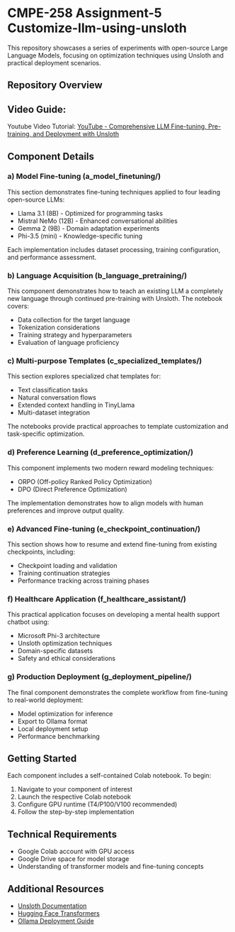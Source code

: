 # CMPE-258 Assignment-5 Customize-llm-using-unsloth

This repository showcases a series of experiments with open-source Large Language Models, focusing on optimization techniques using Unsloth and practical deployment scenarios.

## Repository Overview

## Video Guide:
Youtube Video Tutorial: [YouTube - Comprehensive LLM Fine-tuning, Pre-training, and Deployment with Unsloth](https://youtu.be/3ENSHptjJCU)

## Component Details

### a) Model Fine-tuning (a_model_finetuning/)

This section demonstrates fine-tuning techniques applied to four leading open-source LLMs:

* Llama 3.1 (8B) - Optimized for programming tasks
* Mistral NeMo (12B) - Enhanced conversational abilities
* Gemma 2 (9B) - Domain adaptation experiments
* Phi-3.5 (mini) - Knowledge-specific tuning

Each implementation includes dataset processing, training configuration, and performance assessment.

### b) Language Acquisition (b_language_pretraining/)

This component demonstrates how to teach an existing LLM a completely new language through continued pre-training with Unsloth. The notebook covers:

* Data collection for the target language
* Tokenization considerations
* Training strategy and hyperparameters
* Evaluation of language proficiency

### c) Multi-purpose Templates (c_specialized_templates/)

This section explores specialized chat templates for:

* Text classification tasks
* Natural conversation flows
* Extended context handling in TinyLlama
* Multi-dataset integration

The notebooks provide practical approaches to template customization and task-specific optimization.

### d) Preference Learning (d_preference_optimization/)

This component implements two modern reward modeling techniques:

* ORPO (Off-policy Ranked Policy Optimization)
* DPO (Direct Preference Optimization)

The implementation demonstrates how to align models with human preferences and improve output quality.

### e) Advanced Fine-tuning (e_checkpoint_continuation/)

This section shows how to resume and extend fine-tuning from existing checkpoints, including:

* Checkpoint loading and validation
* Training continuation strategies
* Performance tracking across training phases

### f) Healthcare Application (f_healthcare_assistant/)

This practical application focuses on developing a mental health support chatbot using:

* Microsoft Phi-3 architecture
* Unsloth optimization techniques
* Domain-specific datasets
* Safety and ethical considerations

### g) Production Deployment (g_deployment_pipeline/)

The final component demonstrates the complete workflow from fine-tuning to real-world deployment:

* Model optimization for inference
* Export to Ollama format
* Local deployment setup
* Performance benchmarking

## Getting Started

Each component includes a self-contained Colab notebook. To begin:

1. Navigate to your component of interest
2. Launch the respective Colab notebook
3. Configure GPU runtime (T4/P100/V100 recommended)
4. Follow the step-by-step implementation

## Technical Requirements

* Google Colab account with GPU access
* Google Drive space for model storage
* Understanding of transformer models and fine-tuning concepts

## Additional Resources

* [Unsloth Documentation](https://docs.unsloth.ai/)
* [Hugging Face Transformers](https://huggingface.co/docs/transformers/index)
* [Ollama Deployment Guide](https://ollama.com/docs)

